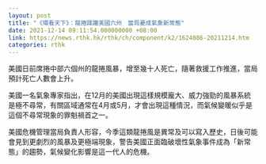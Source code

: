 ```yaml
---
layout: post
title: "《環看天下》：龍捲蹂躪美國六州　當局憂成氣象新常態"
date: 2021-12-14 09:11:54.000000000 +08:00
link: https://news.rthk.hk/rthk/ch/component/k2/1624086-20211214.htm
categories: rthk
---
```


美國日前席捲中部六個州的龍捲風暴，增至幾十人死亡，隨著救援工作推進，當局預計死亡人數會上升。

美國一名氣象專家指出，在12月的美國出現這樣規模龐大、威力強勁的風暴系統是極不尋常，有關區域通常在4月或5月，才會出現這種情況，而氣候變暖似乎是這個不尋常現象的罪魁禍首之一。

美國危機管理當局負責人形容，今季這類龍捲風是異常及可以寫入歷史，日後可能會見到更劇烈的風暴及更極端現象，警告美國正面臨破壞性氣象事件成為「新常態」的趨勢，氣候變化影響是這一代人的危機。
